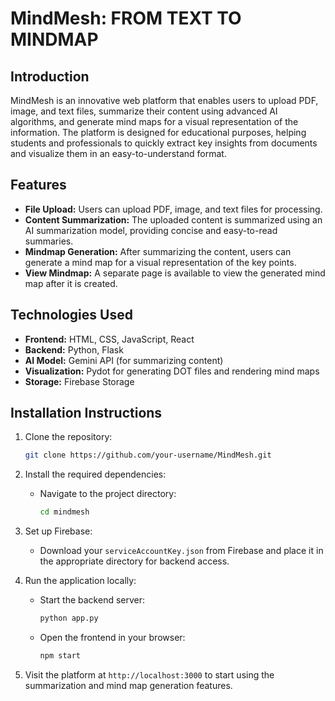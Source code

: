 # MindMesh: FROM TEXT TO MINDMAP

## **Introduction**
MindMesh is an innovative web platform that enables users to upload PDF, image, and text files, summarize their content using advanced AI algorithms, and generate mind maps for a visual representation of the information. The platform is designed for educational purposes, helping students and professionals to quickly extract key insights from documents and visualize them in an easy-to-understand format.

## **Features**
- **File Upload:** Users can upload PDF, image, and text files for processing.
- **Content Summarization:** The uploaded content is summarized using an AI summarization model, providing concise and easy-to-read summaries.
- **Mindmap Generation:** After summarizing the content, users can generate a mind map for a visual representation of the key points.
- **View Mindmap:** A separate page is available to view the generated mind map after it is created.

## **Technologies Used**
- **Frontend:** HTML, CSS, JavaScript, React
- **Backend:** Python, Flask
- **AI Model:** Gemini API (for summarizing content)
- **Visualization:** Pydot for generating DOT files and rendering mind maps
- **Storage:** Firebase Storage

## **Installation Instructions**

1. Clone the repository:
    ```bash
    git clone https://github.com/your-username/MindMesh.git
    ```

2. Install the required dependencies:
   - Navigate to the project directory:
     ```bash
     cd mindmesh
     ```

3. Set up Firebase:
   - Download your `serviceAccountKey.json` from Firebase and place it in the appropriate directory for backend access.
   
4. Run the application locally:
    - Start the backend server:
      ```bash
      python app.py
      ```
    - Open the frontend in your browser:
      ```bash
      npm start
      ```

5. Visit the platform at `http://localhost:3000` to start using the summarization and mind map generation features.

